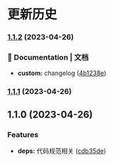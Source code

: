 # 更新历史 


### [1.1.2](https://github.com/liuk123456789/webpack-vue/compare/v1.1.1...v1.1.2) (2023-04-26)


### 📝 Documentation | 文档

* **custom:** changelog ([4b1238e](https://github.com/liuk123456789/webpack-vue/commit/4b1238e97278f242f047647e18ed6eea7bd5b131))

### [1.1.1](https://github.com/liuk123456789/webpack-vue/compare/v1.1.0...v1.1.1) (2023-04-26)

## 1.1.0 (2023-04-26)

### Features

* **deps:** 代码规范相关 ([cdb35de](https://github.com/liuk123456789/webpack-vue/commit/cdb35de58ed30836a519880cb086c256a64ba6fd))
